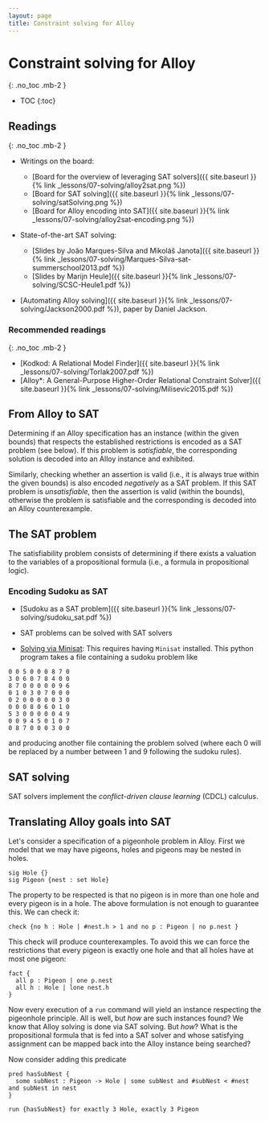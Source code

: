 ```yaml
---
layout: page
title: Constraint solving for Alloy
---
```


# Constraint solving for Alloy
{: .no_toc .mb-2 }

- TOC
{:toc}

## Readings
{: .no_toc .mb-2 }

- Writings on the board:
  - [Board for the overview of leveraging SAT solvers]({{ site.baseurl }}{% link _lessons/07-solving/alloy2sat.png %})
  - [Board for SAT solving]({{ site.baseurl }}{% link _lessons/07-solving/satSolving.png %})
  - [Board for Alloy encoding into SAT]({{ site.baseurl }}{% link _lessons/07-solving/alloy2sat-encoding.png %})

- State-of-the-art SAT solving:
  - [Slides by João Marques-Silva and Mikoláš Janota]({{ site.baseurl }}{% link _lessons/07-solving/Marques-Silva-sat-summerschool2013.pdf %})
  - [Slides by Marijn Heule]({{ site.baseurl }}{% link _lessons/07-solving/SCSC-Heule1.pdf %})

- [Automating Alloy solving]({{ site.baseurl }}{% link _lessons/07-solving/Jackson2000.pdf %}), paper by Daniel Jackson.

### Recommended readings
{: .no_toc .mb-2 }

- [Kodkod: A Relational Model Finder]({{ site.baseurl }}{% link _lessons/07-solving/Torlak2007.pdf %})
- [Alloy*: A General-Purpose Higher-Order Relational Constraint Solver]({{ site.baseurl }}{% link _lessons/07-solving/Milisevic2015.pdf %})

## From Alloy to SAT

Determining if an Alloy specification has an instance (within the given bounds) that respects the established restrictions is encoded as a SAT problem (see below). If this problem is *satisfiable*, the corresponding solution is decoded into an Alloy instance and exhibited.

Similarly, checking whether an assertion is valid (i.e., it is always true within the given bounds) is also encoded *negatively* as a SAT problem. If this SAT problem is *unsatisfiable*, then the assertion is valid (within the bounds), otherwise the problem is satisfiable and the corresponding is decoded into an Alloy counterexample.

## The SAT problem

The satisfiability problem consists of determining if there exists a valuation
to the variables of a propositional formula (i.e., a formula in propositional
logic).

### Encoding Sudoku as SAT

- [Sudoku as a SAT problem]({{ site.baseurl }}{% link _lessons/07-solving/sudoku_sat.pdf %})

- SAT problems can be solved with SAT solvers

- [Solving via Minisat](https://github.com/daviddimic/mini-SAT-sudoku-solver):
  This requires having `Minisat` installed. This python program takes a file containing a sudoku problem like

```
0 0 5 0 0 0 8 7 0
3 0 6 0 7 8 4 0 0
8 7 0 0 0 0 0 9 6
0 1 0 3 0 7 0 0 0
0 2 0 0 0 0 0 3 0
0 0 0 8 0 6 0 1 0
5 3 0 0 0 0 0 4 9
0 0 9 4 5 0 1 0 7
0 8 7 0 0 0 3 0 0
```

and producing another file containing the problem solved (where each 0 will be replaced by a number between 1 and 9 following the sudoku rules).

## SAT solving

SAT solvers implement the *conflict-driven clause learning* (CDCL) calculus.

## Translating Alloy goals into SAT

Let's consider a specification of a pigeonhole problem in Alloy. First we model that we may have pigeons, holes and pigeons may be nested in holes.

```alloy
sig Hole {}
sig Pigeon {nest : set Hole}
```

The property to be respected is that no pigeon is in more than one hole and every pigeon is in a hole. The above formulation is not enough to guarantee this. We can check it:


``` alloy
check {no h : Hole | #nest.h > 1 and no p : Pigeon | no p.nest }
```

This check will produce counterexamples. To avoid this we can force the restrictions that every pigeon is exactly one hole and that all holes have at most one pigeon:

```alloy
fact {
  all p : Pigeon | one p.nest
  all h : Hole | lone nest.h
}
```

Now every execution of a `run` command will yield an instance respecting the
pigeonhole principle. All is well, but *how* are such instances found? We know
that Alloy solving is done via SAT solving. But *how*? What is the propositional
formula that is fed into a SAT solver and whose satisfying assignment can be
mapped back into the Alloy instance being searched?




Now consider adding this predicate

```
pred hasSubNest {
  some subNest : Pigeon -> Hole | some subNest and #subNest < #nest and subNest in nest
}

run {hasSubNest} for exactly 3 Hole, exactly 3 Pigeon
```
